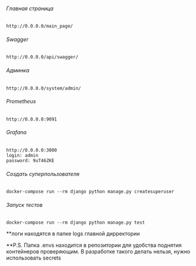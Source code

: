 ###### Главная страница
    http://0.0.0.0/main_page/

###### Swagger
    http://0.0.0.0/api/swagger/

###### Админка
    http://0.0.0.0/system/admin/

###### Prometheus
    http://0.0.0.0:9091

###### Grafana
    http://0.0.0.0:3000
    login: admin
    password: 9uT46ZKE

###### Создать суперпользователя
    docker-compose run --rm django python manage.py createsuperuser

###### Запуск тестов
    docker-compose run --rm django python manage.py test

**логи находятся в папке logs главной дирректории

**P.S. Папка .envs находится в репозитории для удобства поднятия контейнеров проверяющим.
В разработке такого делать нельзя, нужно использовать secrets